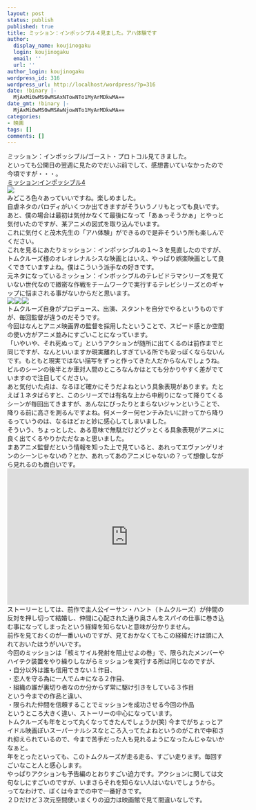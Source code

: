 ```yaml
---
layout: post
status: publish
published: true
title: ミッション：インポッシブル４見ました。アハ体験です
author:
  display_name: koujinogaku
  login: koujinogaku
  email: ''
  url: ''
author_login: koujinogaku
wordpress_id: 316
wordpress_url: http://localhost/wordpress/?p=316
date: !binary |-
  MjAxMi0wMS0wMSAxNTowNTo1MyArMDkwMA==
date_gmt: !binary |-
  MjAxMi0wMS0wMSAwNjowNTo1MyArMDkwMA==
categories:
- 映画
tags: []
comments: []
---
```

<p>ミッション：インポッシブル/ゴースト・プロトコル見てきました。<br />
といっても公開日の翌週に見たのでだいぶ前でして、感想書いていなかったので今頃ですが・・・。<br />
<a href="http://www.amazon.co.jp/gp/product/B004CCRGQS/ref=as_li_ss_tl?ie=UTF8&tag=koujinogakuse-22&linkCode=as2&camp=247&creative=7399&creativeASIN=B004CCRGQS">ミッション:インポッシブル4<br><img src="http://g-ec2.images-amazon.com/images/G/09/2011/dvd/PHE/article/MIGP/MIGP_scene_main_460._V167290017_.jpg"></a><img src="http://www.assoc-amazon.jp/e/ir?t=koujinogakuse-22&l=as2&o=9&a=B004CCRGQS" width="1" height="1" border="0" alt="" style="border:none !important; margin:0px !important;" /><br />
みどころ色々あっていいですね。楽しめました。<br />
自虐ネタのパロディがいくつか出てきますがそういうノリもとっても良いです。<br />
あと、僕の場合は最初は気付かなくて最後になって「あぁっそうかぁ」とやっと気付いたのですが、某アニメの図式を取り込んでいます。<br />
これに気付くと茂木先生の「アハ体験」ができるので是非そういう所も楽しんでください。<br />
これを見るにあたりミッション：インポッシブルの１～３を見直したのですが、トムクルーズ様のオレオレナルシスな映画とはいえ、やっぱり娯楽映画として良くできていますよね。僕はこういう派手なの好きです。<br />
元ネタになっているミッション：インポッシブルのテレビドラマシリーズを見ていない世代なので緻密な作戦をチームワークで実行するテレビシリーズとのギャップに悩まされる事がないからだと思います。<br />
<a href="http://www.amazon.co.jp/gp/product/B004MKN3SU/ref=as_li_ss_il?ie=UTF8&tag=koujinogakuse-22&linkCode=as2&camp=247&creative=7399&creativeASIN=B004MKN3SU"><img border="0" src="http://ws.assoc-amazon.jp/widgets/q?_encoding=UTF8&Format=_SL160_&ASIN=B004MKN3SU&MarketPlace=JP&ID=AsinImage&WS=1&tag=koujinogakuse-22&ServiceVersion=20070822" ></a><img src="http://www.assoc-amazon.jp/e/ir?t=koujinogakuse-22&l=as2&o=9&a=B004MKN3SU" width="1" height="1" border="0" alt="" style="border:none !important; margin:0px !important;" /><a href="http://www.amazon.co.jp/gp/product/B00005HWSQ/ref=as_li_ss_il?ie=UTF8&tag=koujinogakuse-22&linkCode=as2&camp=247&creative=7399&creativeASIN=B00005HWSQ"><img border="0" src="http://ws.assoc-amazon.jp/widgets/q?_encoding=UTF8&Format=_SL160_&ASIN=B00005HWSQ&MarketPlace=JP&ID=AsinImage&WS=1&tag=koujinogakuse-22&ServiceVersion=20070822" ></a><img src="http://www.assoc-amazon.jp/e/ir?t=koujinogakuse-22&l=as2&o=9&a=B00005HWSQ" width="1" height="1" border="0" alt="" style="border:none !important; margin:0px !important;" /><a href="http://www.amazon.co.jp/gp/product/B000ILZ3UI/ref=as_li_ss_il?ie=UTF8&tag=koujinogakuse-22&linkCode=as2&camp=247&creative=7399&creativeASIN=B000ILZ3UI"><img border="0" src="http://ws.assoc-amazon.jp/widgets/q?_encoding=UTF8&Format=_SL160_&ASIN=B000ILZ3UI&MarketPlace=JP&ID=AsinImage&WS=1&tag=koujinogakuse-22&ServiceVersion=20070822" ></a><img src="http://www.assoc-amazon.jp/e/ir?t=koujinogakuse-22&l=as2&o=9&a=B000ILZ3UI" width="1" height="1" border="0" alt="" style="border:none !important; margin:0px !important;" /><br />
トムクルーズ自身がプロデュース、出演、スタントを自分でやるというものですが、毎回監督が違うのだそうです。<br />
今回はなんとアニメ映画界の監督を採用したということで、スピード感とか空間の使い方がアニメ並みにすごいことになっています。<br />
「いやいや、それ死ぬって」というアクションが随所に出てくるのは前作までと同じですが、なんといいますか現実離れしすぎている所でも安っぽくならないんです。もともと現実ではない描写をずっと作ってきた人だからなんでしょうね。<br />
ビルのシーンの後半とか車対人間のところなんかはとても分かりやすく差がでていますので注目してください。<br />
あと気付いた点は、なるほど確かにそうだよねという具象表現があります。たとえば１ネタばらすと、このシリーズでは有名な上から中刷りになって降りてくるシーンが毎回出てきますが、あんなにぴったりとまらないジャンということで、降りる前に高さを測るんですよね。何メーター何センチみたいに計ってから降りるっていうのは、なるほどぉと妙に感心してしまいました。<br />
そういう、ちょっとした、ある意味で無駄だけどグッとくる具象表現がアニメに良く出てくるやりかただなぁと思いました。<br />
まあアニメ監督だという情報を知った上で見ていると、あれってエヴァンゲリオンのシーンじゃないの？とか、あれってあのアニメじゃないの？って想像しながら見れるのも面白いです。<br />
<iframe width="560" height="315" src="http://www.youtube.com/embed/V0LQnQSrC-g" frameborder="0" allowfullscreen></iframe><br />
ストーリーとしては、前作で主人公イーサン・ハント（トムクルーズ）が仲間の反対を押し切って結婚し、仲間に心配された通り奥さんをスパイの仕事に巻き込む事になってしまったという経緯を知らないと意味が分かりません。<br />
前作を見ておくのが一番いいのですが、見ておかなくてもこの経緯だけは頭に入れておいたほうがいいです。<br />
今回のミッションは「核ミサイル発射を阻止せよの巻」で、限られたメンバーやハイテク装置をやり繰りしながらミッションを実行する所は同じなのですが、<br />
・自分以外は誰も信用できない１作目、<br />
・恋人を守る為に一人でムキになる２作目、<br />
・組織の誰が裏切り者なのか分からず常に駆け引きをしている３作目<br />
という今までの作品と違い、<br />
・限られた仲間を信頼することでミッションを成功させる今回の作品<br />
というところ大きく違い、ストーリーの中心になっています。<br />
トムクルーズも年をとって丸くなってきたんでしょうか(笑) 今までがちょっとアイドル映画ぽいスーパーナルシスなところ入ってたよねというのがこれで中和され抑えられているので、今まで苦手だった人も見れるようになったんじゃないかなぁと。<br />
年をとったといっても、このトムクルーズが走る走る、すごい走ります。毎回すごいなこと人と感心します。<br />
やっぱりアクションも予告編のとおりすごい迫力です。アクションに関しては文句なしにすごいのですが、いまさらそれを知らない人はいないでしょうから。<br />
ってなわけで、ぼくは今までの中で一番好きです。<br />
２Ｄだけど３次元空間使いまくりの迫力は映画館で見て間違いなしです。</p>

